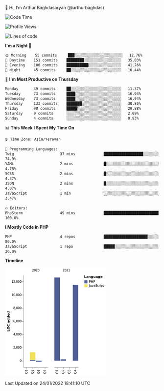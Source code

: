👋 Hi, I’m Arthur Baghdasaryan (@arthurbaghdas)


<!--START_SECTION:waka-->
![Code Time](http://img.shields.io/badge/Code%20Time-1%20hr%2049%20mins-blue)

![Profile Views](http://img.shields.io/badge/Profile%20Views-0-blue)

![Lines of code](https://img.shields.io/badge/From%20Hello%20World%20I%27ve%20Written-26%20Thousand%20lines%20of%20code-blue)

**I'm a Night 🦉** 

```text
🌞 Morning    55 commits     ███░░░░░░░░░░░░░░░░░░░░░░   12.76% 
🌆 Daytime    151 commits    ████████░░░░░░░░░░░░░░░░░   35.03% 
🌃 Evening    180 commits    ██████████░░░░░░░░░░░░░░░   41.76% 
🌙 Night      45 commits     ██░░░░░░░░░░░░░░░░░░░░░░░   10.44%

```
📅 **I'm Most Productive on Thursday** 

```text
Monday       49 commits     ██░░░░░░░░░░░░░░░░░░░░░░░   11.37% 
Tuesday      73 commits     ████░░░░░░░░░░░░░░░░░░░░░   16.94% 
Wednesday    73 commits     ████░░░░░░░░░░░░░░░░░░░░░   16.94% 
Thursday     133 commits    ███████░░░░░░░░░░░░░░░░░░   30.86% 
Friday       90 commits     █████░░░░░░░░░░░░░░░░░░░░   20.88% 
Saturday     9 commits      ░░░░░░░░░░░░░░░░░░░░░░░░░   2.09% 
Sunday       4 commits      ░░░░░░░░░░░░░░░░░░░░░░░░░   0.93%

```


📊 **This Week I Spent My Time On** 

```text
⌚︎ Time Zone: Asia/Yerevan

💬 Programming Languages: 
Twig                     37 mins             ██████████████████░░░░░░░   74.9% 
YAML                     2 mins              █░░░░░░░░░░░░░░░░░░░░░░░░   4.78% 
SCSS                     2 mins              █░░░░░░░░░░░░░░░░░░░░░░░░   4.37% 
JSON                     2 mins              █░░░░░░░░░░░░░░░░░░░░░░░░   4.07% 
JavaScript               1 min               ░░░░░░░░░░░░░░░░░░░░░░░░░   3.47%

🔥 Editors: 
PhpStorm                 49 mins             █████████████████████████   100.0%

```

**I Mostly Code in PHP** 

```text
PHP                      4 repos             ████████████████████░░░░░   80.0% 
JavaScript               1 repo              █████░░░░░░░░░░░░░░░░░░░░   20.0%

```


**Timeline**

![Chart not found](https://raw.githubusercontent.com/arthurbaghdas/arthurbaghdas/main/charts/bar_graph.png) 


 Last Updated on 24/01/2022 18:41:10 UTC
<!--END_SECTION:waka-->
